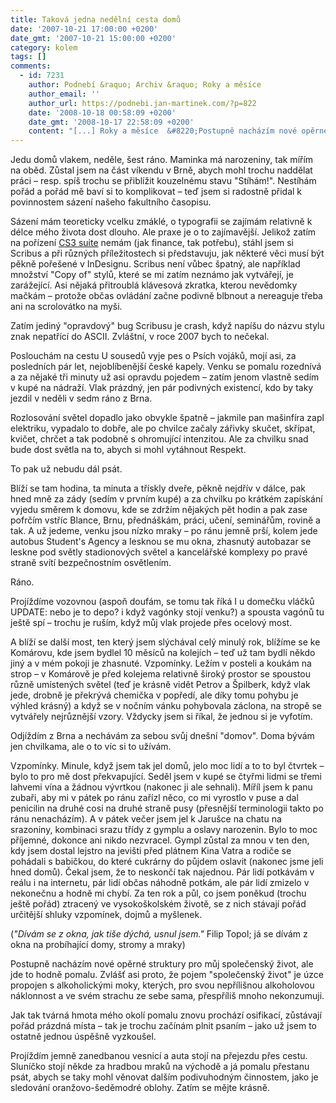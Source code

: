 ```yaml
---
title: Taková jedna nedělní cesta domů
date: '2007-10-21 17:00:00 +0200'
date_gmt: '2007-10-21 15:00:00 +0200'
category: kolem
tags: []
comments:
  - id: 7231
    author: Podnebí &raquo; Archiv &raquo; Roky a měsíce
    author_email: ''
    author_url: https://podnebi.jan-martinek.com/?p=822
    date: '2008-10-18 00:58:09 +0200'
    date_gmt: '2008-10-17 22:58:09 +0200'
    content: "[...] Roky a měsíce  &#8220;Postupně nacházím nové opěrné struktury pro můj společenský život, ale jde to hodně pomalu. (&#8230;) Jak tak tvárná hmota mého okolí pomalu znovu prochází osifikací, zůstávají pořád prázdná místa – tak je trochu začínám plnit psaním – jako už jsem to ostatně jednou úspěšně vyzkoušel.&#8221; (podnebí, říjen 2007) [...]"
---
```

<p>Jedu domů vlakem, neděle, šest ráno. Maminka má narozeniny, tak mířím na oběd. Zůstal jsem na část víkendu v Brně, abych mohl trochu naddělat práci &ndash; resp. spíš trochu se přiblížit kouzelnému stavu "Stíhám!". Nestíhám pořád a pořád mě baví si to komplikovat &ndash; teď jsem si radostně přidal k povinnostem sázení našeho fakultního časopisu.</p>
<p>Sázení mám teoreticky vcelku zmáklé, o typografii se zajímám relativně k délce mého života dost dlouho. Ale praxe je o to zajímavější. Jelikož zatím na pořízení <a href="https://www.adobe.com/products/creativesuite/">CS3 suite</a> nemám (jak finance, tak potřebu), stáhl jsem si Scribus a při různých příležitostech si představuju, jak některé věci musí být pěkně pořešené v InDesignu. Scribus není vůbec špatný, ale například množství "Copy of" stylů, které se mi zatím neznámo jak vytvářejí, je zarážející. Asi nějaká přitroublá klávesová zkratka, kterou nevědomky mačkám &ndash; protože občas ovládání začne podivně blbnout a nereaguje třeba ani na scrolovátko na myši.</p>
<p>Zatím jediný "opravdový" bug Scribusu je crash, když napíšu do názvu stylu znak nepatřící do ASCII. Zvláštní, v roce 2007 bych to nečekal.</p>
<p>Poslouchám na cestu U sousedů vyje pes o Psích vojáků, mojí asi, za posledních pár let, nejoblíbenější české kapely. Venku se pomalu rozednívá a za nějaké tři minuty už asi opravdu pojedem &ndash; zatím jenom vlastně sedím v kupé na nádraží. Vlak prázdný, jen pár podivných existencí, kdo by taky jezdil v neděli v sedm ráno z Brna.</p>
<p>Rozlosování světel dopadlo jako obvykle špatně &ndash; jakmile pan mašinfíra zapl elektriku, vypadalo to dobře, ale po chvilce začaly zářivky skučet, skřípat, kvičet, chrčet a tak podobně s ohromující intenzitou. Ale za chvilku snad bude dost světla na to, abych si mohl vytáhnout Respekt.</p>
<p>To pak už nebudu dál psát.</p>
<p>Blíží se tam hodina, ta minuta a třískly dveře, pěkně nejdřív v dálce, pak hned mně za zády (sedím v prvním kupé) a za chvilku po krátkém zapískání vyjedu směrem k domovu, kde se zdržím nějakých pět hodin a pak zase pofrčím vstříc Blance, Brnu, přednáškám, práci, učení, seminářům, rovině a tak.  A už jedeme, venku jsou nízko mraky &ndash; po ránu jemně prší, kolem jede autobus Student's Agency a lesknou se mu okna, zhasnutý autobazar se leskne pod světly stadionových světel a kancelářské komplexy po pravé straně svítí bezpečnostním osvětlením.</p>
<p>Ráno.</p>
<p>Projíždíme vozovnou (aspoň doufám, se tomu tak říká I u domečku vláčků UPDATE: nebo je to depo? i když vagónky stojí venku?) a spousta vagónů tu ještě spí &ndash; trochu je ruším, když můj vlak projede přes ocelový most.</p>
<p>A blíží se další most, ten který jsem slýchával celý minulý rok, blížíme se ke Komárovu, kde jsem bydlel 10 měsíců na kolejích &ndash; teď už tam bydlí někdo jiný a v mém pokoji je zhasnuté. Vzpomínky. Ležím v posteli a koukám na strop &ndash; v Komárově je před kolejema relativně široký prostor se spoustou různě umístených světel (teď je krásně vidět Petrov a Špilberk, když  vlak jede, drobně je překrývá chemička v popředí, ale díky tomu pohybu je výhled krásný) a když se v nočním vánku pohybovala záclona, na stropě se vytvářely nejrůznější vzory. Vždycky jsem si říkal, že jednou si je vyfotím.</p>
<p>Odjíždím z Brna a nechávám za sebou svůj dnešní "domov". Doma bývám jen chvilkama, ale o to víc si to užívám.</p>
<p>Vzpomínky. Minule, když jsem tak jel domů, jelo moc lidí a to to byl čtvrtek &ndash; bylo to pro mě dost překvapující. Seděl jsem v kupé se čtyřmi lidmi se třemi lahvemi vína a žádnou vývrtkou (nakonec ji ale sehnali). Míříl jsem k panu zubaři, aby mi v pátek po ránu zařízl něco, co mi vyrostlo v puse a dal penicilin na druhé cosi na druhé straně pusy (přesnější terminologii takto po ránu nenacházím). A v pátek večer jsem jel k Jarušce na chatu na srazoniny, kombinaci srazu třídy z gymplu a oslavy narozenin. Bylo to moc příjemné, dokonce ani nikdo nezvracel. Gympl zůstal za mnou v ten den, kdy jsem dostal lejstro na jevišti před plátnem Kina Vatra a rodiče se pohádali s babičkou, do které cukrárny do půjdem oslavit (nakonec jsme jeli hned domů). Čekal jsem, že to neskončí tak najednou. Pár lidí potkávám v reálu i na internetu, pár lidí občas náhodně potkám, ale pár lidí zmizelo v nekonečnu a hodně mi chybí. Za ten rok a půl, co jsem poněkud (trochu ještě pořád) ztracený ve vysokoškolském životě, se z nich stávají pořád určitější shluky vzpomínek, dojmů a myšlenek.</p>
<p>(<em>"Dívám se z okna, jak tiše dýchá, usnul jsem."</em> Filip Topol; já se dívám z okna na probíhající domy, stromy a mraky)</p>
<p>Postupně nacházím nové opěrné struktury pro můj společenský život, ale jde to hodně pomalu. Zvlášť asi proto, že pojem "společenský život" je úzce propojen s alkoholickými moky, kterých, pro svou nepřílišnou alkoholovou náklonnost a ve svém strachu ze sebe sama, přespříliš mnoho nekonzumuji.</p>
<p>Jak tak tvárná hmota mého okolí pomalu znovu prochází osifikací, zůstávají pořád prázdná místa &ndash; tak je trochu začínám plnit psaním &ndash; jako už jsem to ostatně jednou úspěšně vyzkoušel.</p>
<p>Projíždím jemně zanedbanou vesnicí a auta stojí na přejezdu přes cestu. Sluníčko stojí někde za hradbou mraků na východě a já pomalu přestanu psát, abych se taky mohl věnovat dalším podivuhodným činnostem, jako je sledování oranžovo-šeděmodré oblohy. Zatím se mějte krásně.</p>
